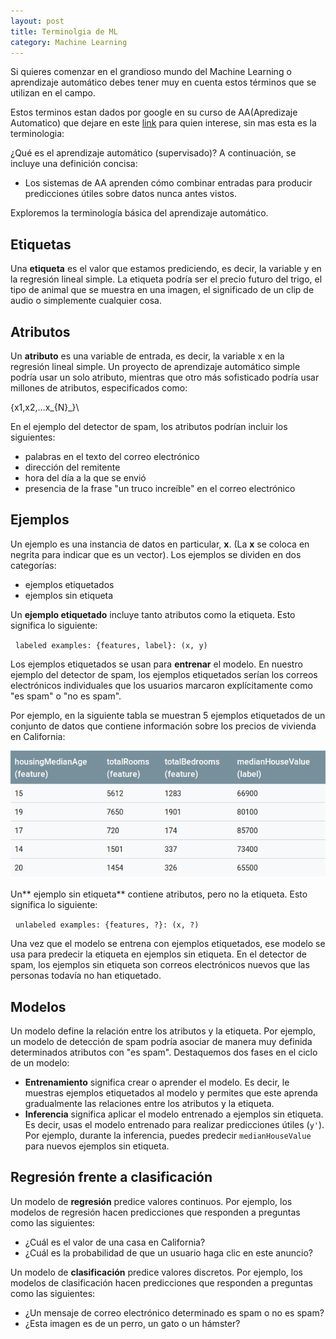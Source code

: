 ```yaml
---
layout: post
title: Terminolgia de ML
category: Machine Learning
---
```


Si quieres comenzar en el grandioso mundo del Machine Learning o aprendizaje autom&aacute;tico debes tener muy en cuenta estos t&eacute;rminos que se utilizan en el campo.

Estos terminos estan dados por google en su curso de AA(Apredizaje Automatico) que dejare en este [link](https://developers.google.com/machine-learning/crash-course/framing/ml-terminology) para quien interese, sin mas esta es la terminologia:

&iquest;Qu&eacute; es el aprendizaje autom&aacute;tico (supervisado)? A continuaci&oacute;n, se incluye una definici&oacute;n concisa:

* Los sistemas de AA aprenden c&oacute;mo combinar entradas para producir predicciones &uacute;tiles sobre datos nunca antes vistos.

Exploremos la terminolog&iacute;a b&aacute;sica del aprendizaje autom&aacute;tico.

## Etiquetas

Una&nbsp;**etiqueta**&nbsp;es el valor que estamos prediciendo, es decir, la variable y en la regresi&oacute;n lineal simple. La etiqueta podr&iacute;a ser el precio futuro del trigo, el tipo de animal que se muestra en una imagen, el significado de un clip de audio o simplemente cualquier cosa.

## Atributos

Un&nbsp;**atributo**&nbsp;es una variable de entrada, es decir, la variable x en la regresi&oacute;n lineal simple. Un proyecto de aprendizaje autom&aacute;tico simple podr&iacute;a usar un solo atributo, mientras que otro m&aacute;s sofisticado podr&iacute;a usar millones de atributos, especificados como:

\{x1,x2,…x_{N}_}\

En el ejemplo del detector de spam, los atributos podr&iacute;an incluir los siguientes:

* palabras en el texto del correo electr&oacute;nico
* direcci&oacute;n del remitente
* hora del d&iacute;a a la que se envi&oacute;
* presencia de la frase "un truco incre&iacute;ble" en el correo electr&oacute;nico

## Ejemplos

Un ejemplo es una instancia de datos en particular, **x**. (La **x**&nbsp;se coloca en negrita para indicar que es un vector). Los ejemplos se dividen en dos categor&iacute;as:

* ejemplos etiquetados
* ejemplos sin etiqueta

Un **ejemplo etiquetado** incluye tanto atributos como la etiqueta. Esto significa lo siguiente:

&nbsp; `labeled examples: {features, label}: (x, y)`

Los ejemplos etiquetados se usan para&nbsp;**entrenar**&nbsp;el modelo. En nuestro ejemplo del detector de spam, los ejemplos etiquetados ser&iacute;an los correos electr&oacute;nicos individuales que los usuarios marcaron expl&iacute;citamente como "es spam" o "no es spam".

Por ejemplo, en la siguiente tabla se muestran 5 ejemplos etiquetados de un conjunto de datos que contiene informaci&oacute;n sobre los precios de vivienda en California:

![](/uploads/screenshot-2018-4-19-framing-key-ml-terminology-machine-learning-crash-course-google-developers.png)

Un**&nbsp;ejemplo sin etiqueta**&nbsp;contiene atributos, pero no la etiqueta. Esto significa lo siguiente:

&nbsp; `unlabeled examples: {features, ?}: (x, ?)`

Una vez que el modelo se entrena con ejemplos etiquetados, ese modelo se usa para predecir la etiqueta en ejemplos sin etiqueta. En el detector de spam, los ejemplos sin etiqueta son correos electr&oacute;nicos nuevos que las personas todav&iacute;a no han etiquetado.

## Modelos

Un modelo define la relaci&oacute;n entre los atributos y la etiqueta. Por ejemplo, un modelo de detecci&oacute;n de spam podr&iacute;a asociar de manera muy definida determinados atributos con "es spam". Destaquemos dos fases en el ciclo de un modelo:

* **Entrenamiento**&nbsp;significa crear o aprender el modelo. Es decir, le muestras ejemplos etiquetados al modelo y permites que este aprenda gradualmente las relaciones entre los atributos y la etiqueta.
* **Inferencia**&nbsp;significa aplicar el modelo entrenado a ejemplos sin etiqueta. Es decir, usas el modelo entrenado para realizar predicciones &uacute;tiles (`y'`). Por ejemplo, durante la inferencia, puedes predecir `medianHouseValue` para nuevos ejemplos sin etiqueta.

## Regresi&oacute;n frente a clasificaci&oacute;n

Un modelo de&nbsp;**regresi&oacute;n**&nbsp;predice valores continuos. Por ejemplo, los modelos de regresi&oacute;n hacen predicciones que responden a preguntas como las siguientes:

* &iquest;Cu&aacute;l es el valor de una casa en California?
* &iquest;Cu&aacute;l es la probabilidad de que un usuario haga clic en este anuncio?

Un modelo de&nbsp;**clasificaci&oacute;n**&nbsp;predice valores discretos. Por ejemplo, los modelos de clasificaci&oacute;n hacen predicciones que responden a preguntas como las siguientes:

* &iquest;Un mensaje de correo electr&oacute;nico determinado es spam o no es spam?
* &iquest;Esta imagen es de un perro, un gato o un h&aacute;mster?